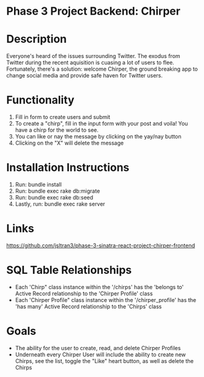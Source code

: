 # Phase 3 Project Backend: Chirper

# Description
Everyone's heard of the issues surrounding Twitter. The exodus from Twitter during the recent aquisition is cuasing a lot of users to flee. Fortunately, there's a solution: welcome Chirper, the ground breaking app to change social media and provide safe haven for Twitter users. 

# Functionality 
1. Fill in form to create users and submit
2. To create a "chirp", fill in the input form with your post and voila! You have a chirp for the world to see. 
3. You can like or nay the message by clicking on the yay/nay button
4. Clicking on the "X" will delete the message

# Installation Instructions
1. Run: bundle install
2. Run: bundle exec rake db:migrate
3. Run: bundle exec rake db:seed
3. Lastly, run: bundle exec rake server

# Links
https://github.com/jsltran3/phase-3-sinatra-react-project-chirper-frontend

# SQL Table Relationships
- Each 'Chirp" class instance within the '/chirps' has the 'belongs to' Active Record relationship to the 'Chirper Profile' class
- Each 'Chirper Profile" class instance within the '/chirper_profile' has the 'has many' Active Record relationship to the 'Chirps' class

# Goals
- The ability for the user to create, read, and delete Chirper Profiles
- Underneath every Chirper User will include the ability to create new Chirps, see the list, toggle the "Like" heart button, as well as delete the Chirps

